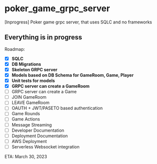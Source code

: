# poker_game_grpc_server
[Inprogress] Poker game grpc server, that uses SQLC and no frameworks

## Everything is in progress
Roadmap:
- [x] **SQLC**
- [x] **DB Migrations**
- [x] **Skeleton GRPC server**
- [x] **Models based on DB Schema for GameRoom, Game, Player**
- [x] **Unit tests for models**
- [x] **GRPC server can create a GameRoom**
- [ ] GRPC server can create a Game
- [ ] JOIN GameRoom
- [ ] LEAVE GameRoom
- [ ] OAUTH + JWT/PASETO based authentication
- [ ] Game Rounds
- [ ] Game Actions
- [ ] Message Streaming
- [ ] Developer Documentation
- [ ] Deployment Documentation
- [ ] AWS Deployment
- [ ] Serverless Websocket integration

ETA: March 30, 2023

  